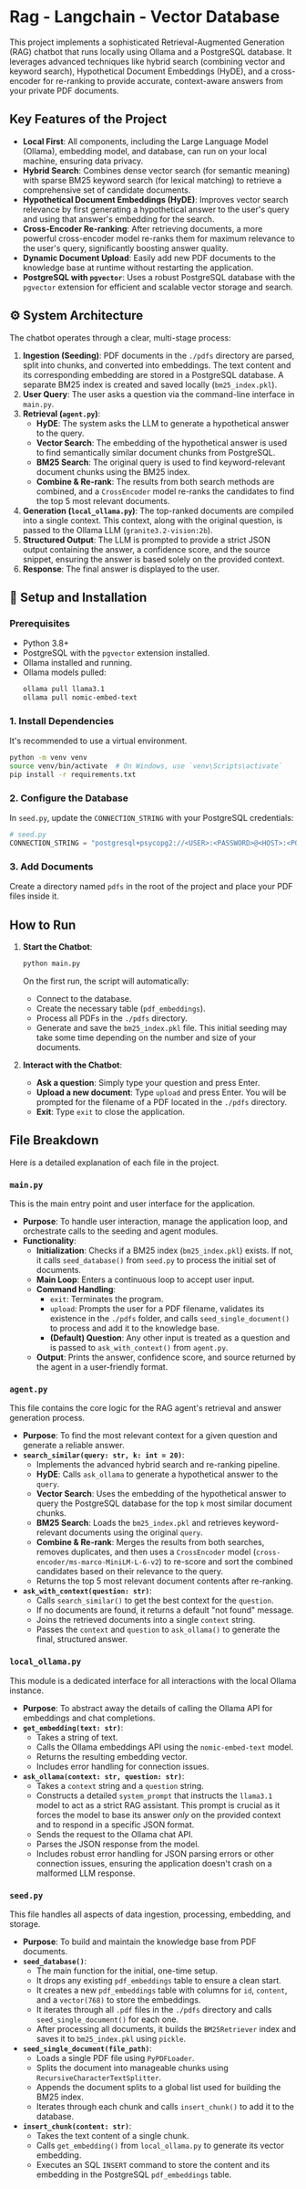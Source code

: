 # Rag - Langchain - Vector Database

This project implements a sophisticated Retrieval-Augmented Generation (RAG) chatbot that runs locally using Ollama and a PostgreSQL database. It leverages advanced techniques like hybrid search (combining vector and keyword search), Hypothetical Document Embeddings (HyDE), and a cross-encoder for re-ranking to provide accurate, context-aware answers from your private PDF documents.

## Key Features of the Project

  * **Local First**: All components, including the Large Language Model (Ollama), embedding model, and database, can run on your local machine, ensuring data privacy.
  * **Hybrid Search**: Combines dense vector search (for semantic meaning) with sparse BM25 keyword search (for lexical matching) to retrieve a comprehensive set of candidate documents.
  * **Hypothetical Document Embeddings (HyDE)**: Improves vector search relevance by first generating a hypothetical answer to the user's query and using that answer's embedding for the search.
  * **Cross-Encoder Re-ranking**: After retrieving documents, a more powerful cross-encoder model re-ranks them for maximum relevance to the user's query, significantly boosting answer quality.
  * **Dynamic Document Upload**: Easily add new PDF documents to the knowledge base at runtime without restarting the application.
  * **PostgreSQL with `pgvector`**: Uses a robust PostgreSQL database with the `pgvector` extension for efficient and scalable vector storage and search.

## ⚙️ System Architecture

The chatbot operates through a clear, multi-stage process:

1.  **Ingestion (Seeding)**: PDF documents in the `./pdfs` directory are parsed, split into chunks, and converted into embeddings. The text content and its corresponding embedding are stored in a PostgreSQL database. A separate BM25 index is created and saved locally (`bm25_index.pkl`).
2.  **User Query**: The user asks a question via the command-line interface in `main.py`.
3.  **Retrieval (`agent.py`)**:
      * **HyDE**: The system asks the LLM to generate a hypothetical answer to the query.
      * **Vector Search**: The embedding of the hypothetical answer is used to find semantically similar document chunks from PostgreSQL.
      * **BM25 Search**: The original query is used to find keyword-relevant document chunks using the BM25 index.
      * **Combine & Re-rank**: The results from both search methods are combined, and a `CrossEncoder` model re-ranks the candidates to find the top 5 most relevant documents.
4.  **Generation (`local_ollama.py`)**: The top-ranked documents are compiled into a single context. This context, along with the original question, is passed to the Ollama LLM (`granite3.2-vision:2b`).
5.  **Structured Output**: The LLM is prompted to provide a strict JSON output containing the answer, a confidence score, and the source snippet, ensuring the answer is based solely on the provided context.
6.  **Response**: The final answer is displayed to the user.

## 🔧 Setup and Installation

### Prerequisites

  * Python 3.8+
  * PostgreSQL with the `pgvector` extension installed.
  * Ollama installed and running.
  * Ollama models pulled:
    ```bash
    ollama pull llama3.1
    ollama pull nomic-embed-text
    ```


### 1\. Install Dependencies

It's recommended to use a virtual environment.

```bash
python -m venv venv
source venv/bin/activate  # On Windows, use `venv\Scripts\activate`
pip install -r requirements.txt
```

### 2\. Configure the Database

In `seed.py`, update the `CONNECTION_STRING` with your PostgreSQL credentials:

```python
# seed.py
CONNECTION_STRING = "postgresql+psycopg2://<USER>:<PASSWORD>@<HOST>:<PORT>/<DATABASE_NAME>"
```

### 3\. Add Documents

Create a directory named `pdfs` in the root of the project and place your PDF files inside it.

## How to Run

1.  **Start the Chatbot**:

    ```bash
    python main.py
    ```

    On the first run, the script will automatically:

      * Connect to the database.
      * Create the necessary table (`pdf_embeddings`).
      * Process all PDFs in the `./pdfs` directory.
      * Generate and save the `bm25_index.pkl` file.
        This initial seeding may take some time depending on the number and size of your documents.

2.  **Interact with the Chatbot**:

      * **Ask a question**: Simply type your question and press Enter.
      * **Upload a new document**: Type `upload` and press Enter. You will be prompted for the filename of a PDF located in the `./pdfs` directory.
      * **Exit**: Type `exit` to close the application.

## File Breakdown

Here is a detailed explanation of each file in the project.

### `main.py`

This is the main entry point and user interface for the application.

  * **Purpose**: To handle user interaction, manage the application loop, and orchestrate calls to the seeding and agent modules.
  * **Functionality**:
      * **Initialization**: Checks if a BM25 index (`bm25_index.pkl`) exists. If not, it calls `seed_database()` from `seed.py` to process the initial set of documents.
      * **Main Loop**: Enters a continuous loop to accept user input.
      * **Command Handling**:
          * `exit`: Terminates the program.
          * `upload`: Prompts the user for a PDF filename, validates its existence in the `./pdfs` folder, and calls `seed_single_document()` to process and add it to the knowledge base.
          * **(Default) Question**: Any other input is treated as a question and is passed to `ask_with_context()` from `agent.py`.
      * **Output**: Prints the answer, confidence score, and source returned by the agent in a user-friendly format.

### `agent.py`

This file contains the core logic for the RAG agent's retrieval and answer generation process.

  * **Purpose**: To find the most relevant context for a given question and generate a reliable answer.
  * **`search_similar(query: str, k: int = 20)`**:
      * Implements the advanced hybrid search and re-ranking pipeline.
      * **HyDE**: Calls `ask_ollama` to generate a hypothetical answer to the `query`.
      * **Vector Search**: Uses the embedding of the hypothetical answer to query the PostgreSQL database for the top `k` most similar document chunks.
      * **BM25 Search**: Loads the `bm25_index.pkl` and retrieves keyword-relevant documents using the original `query`.
      * **Combine & Re-rank**: Merges the results from both searches, removes duplicates, and then uses a `CrossEncoder` model (`cross-encoder/ms-marco-MiniLM-L-6-v2`) to re-score and sort the combined candidates based on their relevance to the query.
      * Returns the top 5 most relevant document contents after re-ranking.
  * **`ask_with_context(question: str)`**:
      * Calls `search_similar()` to get the best context for the `question`.
      * If no documents are found, it returns a default "not found" message.
      * Joins the retrieved documents into a single `context` string.
      * Passes the `context` and `question` to `ask_ollama()` to generate the final, structured answer.

### `local_ollama.py`

This module is a dedicated interface for all interactions with the local Ollama instance.

  * **Purpose**: To abstract away the details of calling the Ollama API for embeddings and chat completions.
  * **`get_embedding(text: str)`**:
      * Takes a string of text.
      * Calls the Ollama embeddings API using the `nomic-embed-text` model.
      * Returns the resulting embedding vector.
      * Includes error handling for connection issues.
  * **`ask_ollama(context: str, question: str)`**:
      * Takes a `context` string and a `question` string.
      * Constructs a detailed `system_prompt` that instructs the `llama3.1` model to act as a strict RAG assistant. This prompt is crucial as it forces the model to base its answer *only* on the provided context and to respond in a specific JSON format.
      * Sends the request to the Ollama chat API.
      * Parses the JSON response from the model.
      * Includes robust error handling for JSON parsing errors or other connection issues, ensuring the application doesn't crash on a malformed LLM response.

### `seed.py`

This file handles all aspects of data ingestion, processing, embedding, and storage.

  * **Purpose**: To build and maintain the knowledge base from PDF documents.
  * **`seed_database()`**:
      * The main function for the initial, one-time setup.
      * It drops any existing `pdf_embeddings` table to ensure a clean start.
      * It creates a new `pdf_embeddings` table with columns for `id`, `content`, and a `vector(768)` to store the embeddings.
      * It iterates through all `.pdf` files in the `./pdfs` directory and calls `seed_single_document()` for each one.
      * After processing all documents, it builds the `BM25Retriever` index and saves it to `bm25_index.pkl` using `pickle`.
  * **`seed_single_document(file_path)`**:
      * Loads a single PDF file using `PyPDFLoader`.
      * Splits the document into manageable chunks using `RecursiveCharacterTextSplitter`.
      * Appends the document splits to a global list used for building the BM25 index.
      * Iterates through each chunk and calls `insert_chunk()` to add it to the database.
  * **`insert_chunk(content: str)`**:
      * Takes the text content of a single chunk.
      * Calls `get_embedding()` from `local_ollama.py` to generate its vector embedding.
      * Executes an SQL `INSERT` command to store the content and its embedding in the PostgreSQL `pdf_embeddings` table.
